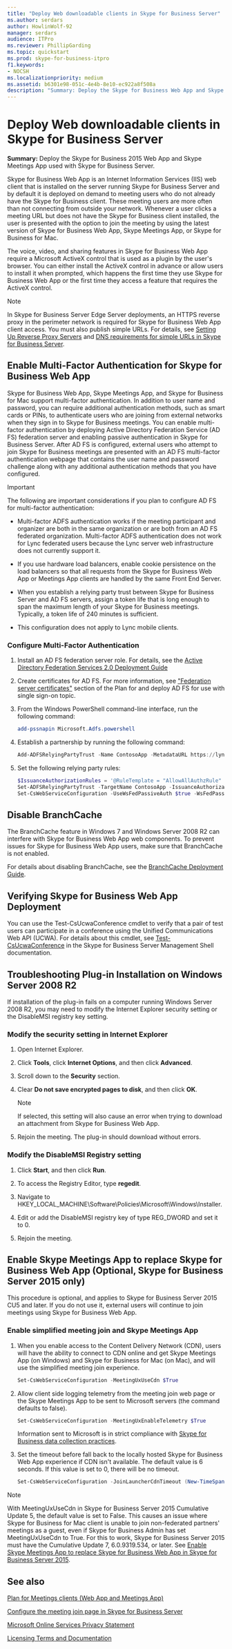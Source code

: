 ```yaml
---
title: "Deploy Web downloadable clients in Skype for Business Server"
ms.author: serdars
author: HowlinWolf-92
manager: serdars
audience: ITPro
ms.reviewer: PhillipGarding
ms.topic: quickstart
ms.prod: skype-for-business-itpro
f1.keywords:
- NOCSH
ms.localizationpriority: medium
ms.assetid: b6301e98-051c-4e4b-8e10-ec922a8f508a
description: "Summary: Deploy the Skype for Business Web App and Skype Meetings App used with Skype for Business."
---
```


# Deploy Web downloadable clients in Skype for Business Server

**Summary:** Deploy the Skype for Business 2015 Web App and Skype Meetings App used with Skype for Business Server.

Skype for Business Web App is an Internet Information Services (IIS) web client that is installed on the server running Skype for Business Server and by default it is deployed on demand to meeting users who do not already have the Skype for Business client. These meeting users are more often than not connecting from outside your network. Whenever a user clicks a meeting URL but does not have the Skype for Business client installed, the user is presented with the option to join the meeting by using the latest version of Skype for Business Web App, Skype Meetings App, or Skype for Business for Mac.

The voice, video, and sharing features in Skype for Business Web App require a Microsoft ActiveX control that is used as a plugin by the user's browser. You can either install the ActiveX control in advance or allow users to install it when prompted, which happens the first time they use Skype for Business Web App or the first time they access a feature that requires the ActiveX control.

> [!NOTE]
> In Skype for Business Server Edge Server deployments, an HTTPS reverse proxy in the perimeter network is required for Skype for Business Web App client access. You must also publish simple URLs. For details, see [Setting Up Reverse Proxy Servers](/previous-versions/office/lync-server-2013/lync-server-2013-setting-up-reverse-proxy-servers) and [DNS requirements for simple URLs in Skype for Business Server](../../plan-your-deployment/network-requirements/simple-urls.md).

## Enable Multi-Factor Authentication for Skype for Business Web App
<a name="MFA"> </a>

Skype for Business Web App,  Skype Meetings App, and Skype for Business for Mac support multi-factor authentication. In addition to user name and password, you can require additional authentication methods, such as smart cards or PINs, to authenticate users who are joining from external networks when they sign in to Skype for Business meetings. You can enable multi-factor authentication by deploying Active Directory Federation Service (AD FS) federation server and enabling passive authentication in Skype for Business Server. After AD FS is configured, external users who attempt to join Skype for Business meetings are presented with an AD FS multi-factor authentication webpage that contains the user name and password challenge along with any additional authentication methods that you have configured.

> [!IMPORTANT]
> The following are important considerations if you plan to configure AD FS for multi-factor authentication:

- Multi-factor ADFS authentication works if the meeting participant and organizer are both in the same organization or are both from an AD FS federated organization. Multi-factor ADFS authentication does not work for Lync federated users because the Lync server web infrastructure does not currently support it.

- If you use hardware load balancers, enable cookie persistence on the load balancers so that all requests from the Skype for Business Web App or Meetings App clients are handled by the same Front End Server.

- When you establish a relying party trust between Skype for Business Server and AD FS servers, assign a token life that is long enough to span the maximum length of your Skype for Business meetings. Typically, a token life of 240 minutes is sufficient.

- This configuration does not apply to Lync mobile clients.

### Configure Multi-Factor Authentication

1. Install an AD FS federation server role. For details, see the [Active Directory Federation Services 2.0 Deployment Guide](/previous-versions/windows/it-pro/windows-server-2008-R2-and-2008/dd807092(v=ws.10))

2. Create certificates for AD FS. For more information, see ["Federation server certificates"](/previous-versions/azure/azure-services/jj205462(v=azure.100)) section of the Plan for and deploy AD FS for use with single sign-on topic.

3. From the Windows PowerShell command-line interface, run the following command:

    ```powershell
    add-pssnapin Microsoft.Adfs.powershell
    ```

4. Establish a partnership by running the following command:

    ```powershell
    Add-ADFSRelyingPartyTrust -Name ContosoApp -MetadataURL https://lyncpool.contoso.com/passiveauth/federationmetadata/2007-06/federationmetadata.xml
    ```

5. Set the following relying party rules:

    ```powershell
   $IssuanceAuthorizationRules = '@RuleTemplate = "AllowAllAuthzRule" => issue(Type = "http://schemas.contoso.com/authorization/claims/permit", Value = "true");'$IssuanceTransformRules = '@RuleTemplate = "PassThroughClaims" @RuleName = "Sid" c:[Type == "http://schemas.contoso.com/ws/2008/06/identity/claims/primarysid"]=> issue(claim = c);'
   Set-ADFSRelyingPartyTrust -TargetName ContosoApp -IssuanceAuthorizationRules $IssuanceAuthorizationRules -IssuanceTransformRules $IssuanceTransformRules
   Set-CsWebServiceConfiguration -UseWsFedPassiveAuth $true -WsFedPassiveMetadataUri https://dc.contoso.com/federationmetadata/2007-06/federationmetadata.xml
   ```

## Disable BranchCache
<a name="MFA"> </a>

The BranchCache feature in Windows 7 and Windows Server 2008 R2 can interfere with Skype for Business Web App web components. To prevent issues for Skype for Business Web App users, make sure that BranchCache is not enabled.

For details about disabling BranchCache, see the [BranchCache Deployment Guide](/windows-server/networking/branchcache/deploy/branchcache-deployment-guide).

## Verifying Skype for Business Web App Deployment
<a name="MFA"> </a>

You can use the Test-CsUcwaConference cmdlet to verify that a pair of test users can participate in a conference using the Unified Communications Web API (UCWA). For details about this cmdlet, see [Test-CsUcwaConference](/powershell/module/skype/test-csucwaconference?view=skype-ps) in the Skype for Business Server Management Shell documentation.

## Troubleshooting Plug-in Installation on Windows Server 2008 R2
<a name="MFA"> </a>

If installation of the plug-in fails on a computer running Windows Server 2008 R2, you may need to modify the Internet Explorer security setting or the DisableMSI registry key setting.

### Modify the security setting in Internet Explorer

1. Open Internet Explorer.

2. Click **Tools**, click **Internet Options**, and then click **Advanced**.

3. Scroll down to the **Security** section.

4. Clear **Do not save encrypted pages to disk**, and then click **OK**.

    > [!NOTE]
    > If selected, this setting will also cause an error when trying to download an attachment from Skype for Business Web App.

5. Rejoin the meeting. The plug-in should download without errors.

### Modify the DisableMSI Registry setting

1. Click **Start**, and then click **Run**.

2. To access the Registry Editor, type **regedit**.

3. Navigate to HKEY_LOCAL_MACHINE\Software\Policies\Microsoft\Windows\Installer.

4. Edit or add the DisableMSI registry key of type REG_DWORD and set it to 0.

5. Rejoin the meeting.

## Enable Skype Meetings App to replace Skype for Business Web App (Optional, Skype for Business Server 2015 only)
<a name="SMA_Enable"> </a>

This procedure is optional, and applies to Skype for Business Server 2015 CU5 and later. If you do not use it, external users will continue to join meetings using Skype for Business Web App.

### Enable simplified meeting join and Skype Meetings App

1. When you enable access to the Content Delivery Network (CDN), users will have the ability to connect to CDN online and get Skype Meetings App (on Windows) and Skype for Business for Mac (on Mac), and will use the simplified meeting join experience.

   ```powershell
   Set-CsWebServiceConfiguration -MeetingUxUseCdn $True
   ```

2. Allow client side logging telemetry from the meeting join web page or the Skype Meetings App to be sent to Microsoft servers (the command defaults to false).

   ```powershell
   Set-CsWebServiceConfiguration -MeetingUxEnableTelemetry $True
   ```

    Information sent to Microsoft is in strict compliance with [Skype for Business data collection practices](/skypeforbusiness/legal-and-regulatory/data-collection-practices).

3. Set the timeout before fall back to the locally hosted Skype for Business Web App experience if CDN isn't available. The default value is 6 seconds. If this value is set to 0, there will be no timeout.

   ```powershell
   Set-CsWebServiceConfiguration -JoinLauncherCdnTimeout (New-TimeSpan -Seconds 10)
   ```

> [!NOTE]
> With MeetingUxUseCdn in Skype for Business Server 2015 Cumulative Update 5, the default value is set to False. This causes an issue where Skype for Business for Mac client is unable to join non-federated partners' meetings as a guest, even if Skype for Business Admin has set MeetingUxUseCdn to True. For this to work, Skype for Business Server 2015 must have the Cumulative Update 7, 6.0.9319.534, or later. See [Enable Skype Meetings App to replace Skype for Business Web App in Skype for Business Server 2015](https://support.microsoft.com/kb/4132312).


## See also
<a name="SMA_Enable"> </a>

[Plan for Meetings clients (Web App and Meetings App)](../../plan-your-deployment/clients-and-devices/meetings-clients.md)

[Configure the meeting join page in Skype for Business Server](../../manage/conferencing/meeting-join-page.md)

[Microsoft Online Services Privacy Statement](https://www.microsoft.com/privacystatement/OnlineServices/Default.aspx)

[Licensing Terms and Documentation](http://www.microsoftvolumelicensing.com/DocumentSearch.aspx?Mode=3&amp;amp;DocumentTypeId=31)